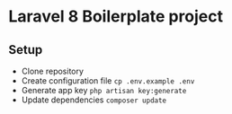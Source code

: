 # Laravel 8 Boilerplate project

## Setup

-   Clone repository
-   Create configuration file `cp .env.example .env`
-   Generate app key `php artisan key:generate`
-   Update dependencies `composer update`
